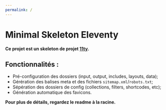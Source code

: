 ```yaml
---
permalink: /
---
```


# Minimal Skeleton Eleventy

**Ce projet est un skeleton de projet [11ty](https://www.11ty.dev/).**

## Fonctionnalités :

- Pré-configuration des dossiers (input, output, includes, layouts, data);
- Gérération des balises meta et des fichiers `sitemap.xml`/`robots.txt`;
- Sépération des dossiers de config (collections, filters, shortcodes, etc);
- Génération automatique des favicons.

**Pour plus de détails, regardez le readme à la racine.**
